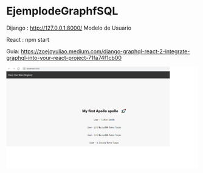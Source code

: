 # EjemplodeGraphfSQL
Dijango : http://127.0.0.1:8000/ Modelo de Usuario

React   : npm start

Guia: https://zoejoyuliao.medium.com/django-graphql-react-2-integrate-graphql-into-your-react-project-71fa74f1cb00

![alt text](Imagenes/reactInicial.png)
